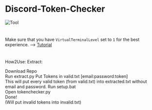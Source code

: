 # Discord-Token-Checker

![Tool](https://schuh.wtf/resources/images/tokenchecker.png)
<br>
#
Make sure that you have `VirtualTerminalLevel` set to `1` for the best experience. --> [Tutorial](https://www.youtube.com/watch?v=HeJOyEw3RtM)
#
How2Use:                                                           Extract:

Download Repo<br>                                                  Run extract.py
Put Tokens in valid.txt [email:password:token]<br>                 This will put every valid token (from valid.txt) into extracted.txt without email and password.
Run setup.bat<br>
Open tokenchecker.py<br>
Done!<br>
(Will put invalid tokens into invalid.txt)

